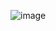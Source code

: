 ![image](https://github.com/Rahul-chaurasiya/Leetcode-Practice-Problem/assets/77222540/0b6c628b-8f33-48c9-895d-e8bbdd87669c)
